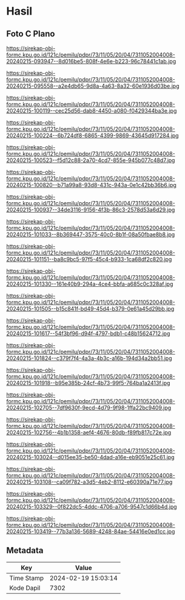 # Hasil

## Foto C Plano

https://sirekap-obj-formc.kpu.go.id/121c/pemilu/pdpr/73/11/05/20/04/7311052004008-20240215-093947--8d016be5-808f-4e6e-b223-96c78441c1ab.jpg

https://sirekap-obj-formc.kpu.go.id/121c/pemilu/pdpr/73/11/05/20/04/7311052004008-20240215-095558--a2e4db65-9d8a-4a63-8a32-60e1936d03be.jpg

https://sirekap-obj-formc.kpu.go.id/121c/pemilu/pdpr/73/11/05/20/04/7311052004008-20240215-100119--cec25d56-dab8-4450-a080-f0429344ba3e.jpg

https://sirekap-obj-formc.kpu.go.id/121c/pemilu/pdpr/73/11/05/20/04/7311052004008-20240215-100224--6b724df8-6865-4399-9869-43645d917284.jpg

https://sirekap-obj-formc.kpu.go.id/121c/pemilu/pdpr/73/11/05/20/04/7311052004008-20240215-100523--f5d12c88-2a70-4cd7-855e-945b077c48d7.jpg

https://sirekap-obj-formc.kpu.go.id/121c/pemilu/pdpr/73/11/05/20/04/7311052004008-20240215-100820--b71a99a8-93d8-431c-943a-0e1c42bb36b6.jpg

https://sirekap-obj-formc.kpu.go.id/121c/pemilu/pdpr/73/11/05/20/04/7311052004008-20240215-100937--34de3116-9156-4f3b-86c3-2578d53a6d29.jpg

https://sirekap-obj-formc.kpu.go.id/121c/pemilu/pdpr/73/11/05/20/04/7311052004008-20240215-101033--8b369447-3575-40c0-8b1f-08a50fbae8b8.jpg

https://sirekap-obj-formc.kpu.go.id/121c/pemilu/pdpr/73/11/05/20/04/7311052004008-20240215-101151--ba8c9bc5-97f5-45c4-b933-1ca68df2c820.jpg

https://sirekap-obj-formc.kpu.go.id/121c/pemilu/pdpr/73/11/05/20/04/7311052004008-20240215-101330--161e40b9-294a-4ce4-bbfa-a685c0c328af.jpg

https://sirekap-obj-formc.kpu.go.id/121c/pemilu/pdpr/73/11/05/20/04/7311052004008-20240215-101505--b15c841f-bd49-45d4-b379-0e61a45d29bb.jpg

https://sirekap-obj-formc.kpu.go.id/121c/pemilu/pdpr/73/11/05/20/04/7311052004008-20240215-101617--54f3bf96-d94f-4797-bdb1-c48b15624712.jpg

https://sirekap-obj-formc.kpu.go.id/121c/pemilu/pdpr/73/11/05/20/04/7311052004008-20240215-101824--c379f7f4-4a3a-4b3c-a16b-194d34a2bb51.jpg

https://sirekap-obj-formc.kpu.go.id/121c/pemilu/pdpr/73/11/05/20/04/7311052004008-20240215-101918--b95e385b-24cf-4b73-99f5-764ba1a2413f.jpg

https://sirekap-obj-formc.kpu.go.id/121c/pemilu/pdpr/73/11/05/20/04/7311052004008-20240215-102705--7df9630f-9ecd-4d79-9f98-1ffa22bc9409.jpg

https://sirekap-obj-formc.kpu.go.id/121c/pemilu/pdpr/73/11/05/20/04/7311052004008-20240215-102756--4b1b1358-aef4-4676-80db-f89fb817c72e.jpg

https://sirekap-obj-formc.kpu.go.id/121c/pemilu/pdpr/73/11/05/20/04/7311052004008-20240215-103024--d015ee35-be50-4dad-a16e-eb9051e25c61.jpg

https://sirekap-obj-formc.kpu.go.id/121c/pemilu/pdpr/73/11/05/20/04/7311052004008-20240215-103108--ca09f782-a3d5-4eb2-8112-e60390a71e77.jpg

https://sirekap-obj-formc.kpu.go.id/121c/pemilu/pdpr/73/11/05/20/04/7311052004008-20240215-103329--0f822dc5-4ddc-4706-a706-9547c1d66b4d.jpg

https://sirekap-obj-formc.kpu.go.id/121c/pemilu/pdpr/73/11/05/20/04/7311052004008-20240215-103419--77b3a136-5689-4248-84ae-54416e0ed1cc.jpg


## Metadata

| Key        | Value               |
| ---------- | ------------------- |
| Time Stamp | 2024-02-19 15:03:14 |
| Kode Dapil | 7302                |



